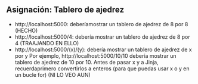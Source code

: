 ## Asignación: Tablero de ajedrez
- http://localhost:5000: deberíamostrar un tablero de ajedrez de 8 por 8 (HECHO)
- http://localhost:5000/4: debería mostrar un tablero de ajedrez de 8 por 4 (TRAAJANDO EN ELLO)
- http://localhost:5000/(x)/(y): debería mostrar un tablero de ajedrez de x por y Por ejemplo, http://localhost:5000/10/10 debería mostrar un tablero de ajedrez de 10 por 10. Antes de pasar x y a Jinja, recuerdaprimero convertirlos a enteros (para que puedas usar x o y en un bucle for) (NI LO VEO AUN)